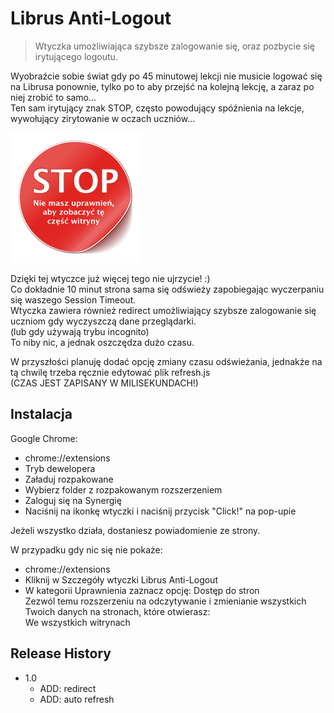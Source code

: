 # Librus Anti-Logout
> Wtyczka umożliwiająca szybsze zalogowanie się, oraz pozbycie się irytującego logoutu.

Wyobraźcie sobie świat gdy po 45 minutowej lekcji nie musicie logować się na Librusa ponownie, tylko po to aby przejść na kolejną lekcję, a zaraz po niej zrobić to samo... \
Ten sam irytujący znak STOP, często powodujący spóźnienia na lekcje, wywołujący zirytowanie w oczach uczniów... 

![](stop.png)

Dzięki tej wtyczce już więcej tego nie ujrzycie! :) \
Co dokładnie 10 minut strona sama się odświeży zapobiegając wyczerpaniu się waszego Session Timeout. \
Wtyczka zawiera również redirect umożliwiający szybsze zalogowanie się uczniom gdy wyczyszczą dane przeglądarki. \
(lub gdy używają trybu incognito) \
To niby nic, a jednak oszczędza dużo czasu. 

W przyszłości planuję dodać opcję zmiany czasu odświeżania, jednakże na tą chwilę trzeba ręcznie edytować plik refresh.js \
(CZAS JEST ZAPISANY W MILISEKUNDACH!) 

## Instalacja

Google Chrome:

* chrome://extensions
* Tryb dewelopera
* Załaduj rozpakowane
* Wybierz folder z rozpakowanym rozszerzeniem
* Zaloguj się na Synergię
* Naciśnij na ikonkę wtyczki i naciśnij przycisk "Click!" na pop-upie

Jeżeli wszystko działa, dostaniesz powiadomienie ze strony.

W przypadku gdy nic się nie pokaże:
* chrome://extensions
* Kliknij w Szczegóły wtyczki Librus Anti-Logout
* W kategorii Uprawnienia zaznacz opcję:
  Dostęp do stron\
  Zezwól temu rozszerzeniu na odczytywanie i zmienianie wszystkich Twoich danych na stronach, które otwierasz:\
  We wszystkich witrynach

## Release History

* 1.0
    * ADD: redirect
	* ADD: auto refresh
